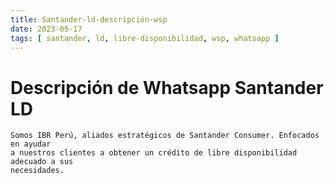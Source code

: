 ```yaml
---
title: Santander-ld-descripción-wsp
date: 2023-05-17
tags: [ santander, ld, libre-disponibilidad, wsp, whatsapp ]
---
```


# Descripción de Whatsapp Santander LD
```
Somos IBR Perú, aliados estratégicos de Santander Consumer. Enfocados en ayudar
a nuestros clientes a obtener un crédito de libre disponibilidad adecuado a sus
necesidades.
```
